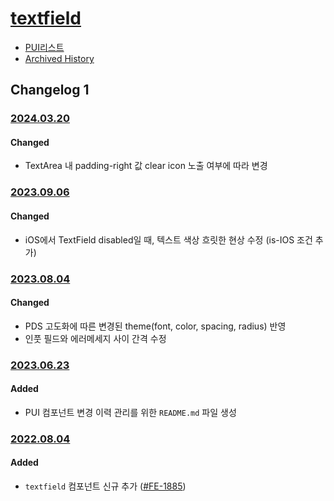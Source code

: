 # [textfield](https://rxc.atlassian.net/browse/FE-1885)
  * [PUI리스트](../README.md)
  * [Archived History](https://www.notion.so/rxc/TextField-a3230f771495460a9dd764d7c1e4a13a?pvs=4)

## Changelog 1

### [2024.03.20](https://rxc.atlassian.net/browse/FE-4075)
#### Changed
  * TextArea 내 padding-right 값 clear icon 노출 여부에 따라 변경

### [2023.09.06](https://rxc.atlassian.net/browse/FE-3530)
#### Changed
  * iOS에서 TextField disabled일 때, 텍스트 색상 흐릿한 현상 수정 (is-IOS 조건 추가)

### [2023.08.04](https://rxc.atlassian.net/browse/FE-3492)
#### Changed
  * PDS 고도화에 따른 변경된 theme(font, color, spacing, radius) 반영
  * 인풋 필드와 에러메세지 사이 간격 수정

### [2023.06.23](https://rxc.atlassian.net/browse/FE-3326)
#### Added 
  * PUI 컴포넌트 변경 이력 관리를 위한 `README.md` 파일 생성

### [2022.08.04](https://github.com/rxcompany/fe-mobile/commit/1df0dc4e2983f9c4664a07926a75cef8a404e32e)
#### Added 
  * `textfield` 컴포넌트 신규 추가 ([#FE-1885](https://rxc.atlassian.net/browse/FE-1885))